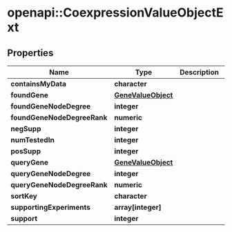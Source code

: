 # openapi::CoexpressionValueObjectExt


## Properties
Name | Type | Description | Notes
------------ | ------------- | ------------- | -------------
**containsMyData** | **character** |  | [optional] 
**foundGene** | [**GeneValueObject**](GeneValueObject.md) |  | [optional] 
**foundGeneNodeDegree** | **integer** |  | [optional] 
**foundGeneNodeDegreeRank** | **numeric** |  | [optional] 
**negSupp** | **integer** |  | [optional] 
**numTestedIn** | **integer** |  | [optional] 
**posSupp** | **integer** |  | [optional] 
**queryGene** | [**GeneValueObject**](GeneValueObject.md) |  | [optional] 
**queryGeneNodeDegree** | **integer** |  | [optional] 
**queryGeneNodeDegreeRank** | **numeric** |  | [optional] 
**sortKey** | **character** |  | [optional] 
**supportingExperiments** | **array[integer]** |  | [optional] 
**support** | **integer** |  | [optional] 



